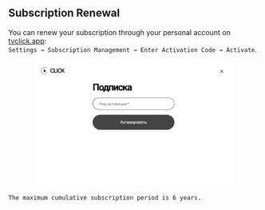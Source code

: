 ## Subscription Renewal

You can renew your subscription through your personal account on [tvclick.app](https://tvclick.app):  
`Settings → Subscription Management → Enter Activation Code → Activate`.

<p align="center"><img src="image-6.png" width="400"></p> 


```
The maximum cumulative subscription period is 6 years.
```